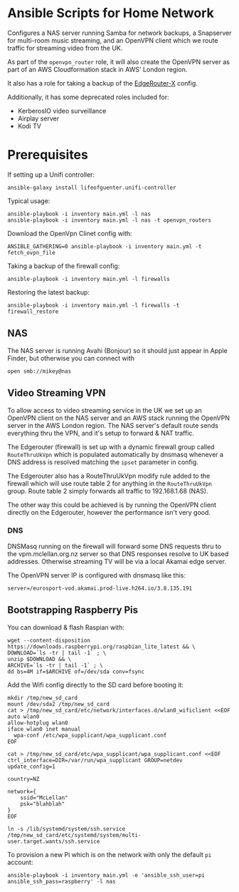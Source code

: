 # Ansible Scripts for Home Network

Configures a NAS server running Samba for network backups, a Snapserver for multi-room music streaming, and an OpenVPN 
client which we route traffic for streaming video from the UK. 

As part of the `openvpn_router` role, it will also create the OpenVPN server as part of an AWS Cloudformation stack in 
AWS' London region.

It also has a role for taking a backup of the [EdgeRouter-X](https://www.ubnt.com/edgemax/edgerouter-x/) config.

Additionally, it has some deprecated roles included for:

 * KerberosIO video surveillance 
 * Airplay server
 * Kodi TV 
 
# Prerequisites

If setting up a Unifi controller: 

    ansible-galaxy install lifeofguenter.unifi-controller

Typical usage:

    ansible-playbook -i inventory main.yml -l nas
    ansible-playbook -i inventory main.yml -l nas -t openvpn_routers

Download the OpenVpn Clinet config with:

    ANSIBLE_GATHERING=0 ansible-playbook -i inventory main.yml -t fetch_ovpn_file

Taking a backup of the firewall config:

    ansible-playbook -i inventory main.yml -l firewalls

Restoring the latest backup:

    ansible-playbook -i inventory main.yml -l firewalls -t firewall_restore

## NAS

The NAS server is running Avahi (Bonjour) so it should just appear in Apple Finder, but otherwise you can connect with 

    open smb://mikey@nas

## Video Streaming VPN 

To allow access to video streaming service in the UK we set up an OpenVPN client on the NAS server and an AWS stack 
running the OpenVPN server in the AWS London region. The NAS server's default route sends everything thru the VPN, and 
it's setup to forward & NAT traffic.

The Edgerouter (firewall) is set up with a dynamic firewall group called `RouteThruUkVpn` which is populated 
automatically by dnsmasq whenever a DNS address is resolved matching the `ipset` parameter in config. 

The Edgerouter also has a RouteThruUkVpn modify rule added to the firewall which will use route table 2 for anything in 
the `RouteThruUkVpn` group. Route table 2 simply forwards all traffic to 192.168.1.68 (NAS).

The other way this could be achieved is by running the OpenVPN client directly on the Edgerouter, however the 
performance isn't very good.  

### DNS

DNSMasq running on the firewall will forward some DNS requests thru to the vpm.mclellan.org.nz server so that DNS 
responses resolve to UK based addresses. Otherwise streaming TV will be via a local Akamai edge server. 

The OpenVPN server IP is configured with dnsmasq like this:
    
    server=/eurosport-vod.akamai.prod-live.h264.io/3.8.135.191

## Bootstrapping Raspberry Pis

You can download & flash Raspian with:

    wget --content-disposition https://downloads.raspberrypi.org/raspbian_lite_latest && \
    DOWNLOAD=`ls -tr | tail -1` ; \
    unzip $DOWNLOAD && \
    ARCHIVE=`ls -tr | tail -1` ; \
    dd bs=4M if=$ARCHIVE of=/dev/sda conv=fsync

Add the Wifi config directly to the SD card before booting it:

```
mkdir /tmp/new_sd_card
mount /dev/sda2 /tmp/new_sd_card
cat > /tmp/new_sd_card/etc/network/interfaces.d/wlan0_wificlient <<EOF
auto wlan0
allow-hotplug wlan0
iface wlan0 inet manual
  wpa-conf /etc/wpa_supplicant/wpa_supplicant.conf
EOF

cat > /tmp/new_sd_card/etc/wpa_supplicant/wpa_supplicant.conf <<EOF
ctrl_interface=DIR=/var/run/wpa_supplicant GROUP=netdev
update_config=1

country=NZ

network={
    ssid="McLellan"
    psk="blahblah"
}
EOF

ln -s /lib/systemd/system/ssh.service /tmp/new_sd_card/etc/systemd/system/multi-user.target.wants/ssh.service 
```

To provision a new Pi which is on the network with only the default `pi` account:

    ansible-playbook -i inventory main.yml -e 'ansible_ssh_user=pi ansible_ssh_pass=raspberry' -l nas
